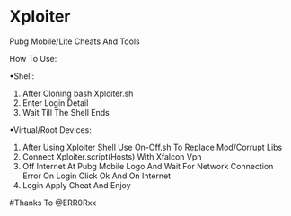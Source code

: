 # Xploiter
Pubg Mobile/Lite Cheats And Tools

How To Use:

•Shell:
1. After Cloning bash Xploiter.sh
2. Enter Login Detail
3. Wait Till The Shell Ends 

•Virtual/Root Devices:
1. After Using Xploiter Shell Use On-Off.sh To 
Replace Mod/Corrupt Libs
2. Connect Xploiter.script(Hosts) With Xfalcon Vpn
3. Off Internet At Pubg Mobile Logo And Wait For
Network Connection Error On Login Click Ok And On
Internet
4. Login Apply Cheat And Enjoy 

#Thanks To @ERR0Rxx 
